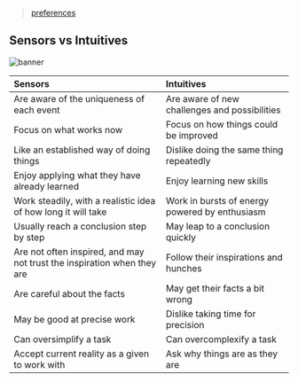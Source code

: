 > [preferences](./)

## Sensors vs Intuitives

![banner](/mbti/photos/banner.png)

| Sensors | Intuitives |
| :- | :- |
| Are aware of the uniqueness of each event | Are aware of new challenges and possibilities |
| Focus on what works now | Focus on how things could be improved |
| Like an established way of doing things | Dislike doing the same thing repeatedly |
| Enjoy applying what they have already learned | Enjoy learning new skills |
| Work steadily, with a realistic idea of how long it will take | Work in bursts of energy powered by enthusiasm |
| Usually reach a conclusion step by step | May leap to a conclusion quickly |
| Are not often inspired, and may not trust the inspiration when they are | Follow their inspirations and hunches |
| Are careful about the facts | May get their facts a bit wrong |
| May be good at precise work | Dislike taking time for precision |
| Can oversimplify a task | Can overcomplexify a task |
| Accept current reality as a given to work with | Ask why things are as they are |
